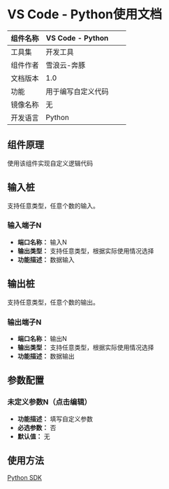 # VS Code - Python使用文档
| 组件名称 | VS Code - Python |  |  |
| --- | --- | --- | --- |
| 工具集 | 开发工具 |  |  |
| 组件作者 | 雪浪云-奔豚 |  |  |
| 文档版本 | 1.0 |  |  |
| 功能 | 用于编写自定义代码 |  |  |
| 镜像名称 | 无 |  |  |
| 开发语言 | Python |  |  |

## 组件原理
使用该组件实现自定义逻辑代码

## 输入桩
支持任意类型，任意个数的输入。

### 输入端子N

- **端口名称：** 输入N
- **输出类型：** 支持任意类型，根据实际使用情况选择
- **功能描述：** 数据输入

## 输出桩
支持任意类型，任意个数的输出。

### 输出端子N

- **端口名称：** 输出N
- **输出类型：** 支持任意类型，根据实际使用情况选择
- **功能描述：** 数据输出

## 参数配置
### 未定义参数N（点击编辑）

- **功能描述：** 填写自定义参数
- **必选参数：** 否
- **默认值：** 无

## 使用方法
[Python SDK](../../组件制作/开发-SDK/Python/01.quickstart.md)
